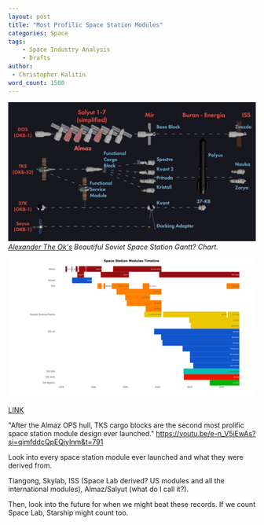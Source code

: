 ```yaml
---
layout: post
title: "Most Profilic Space Station Modules"
categories: Space
tags:
    - Space Industry Analysis
    - Drafts
author:
 - Christopher Kalitin
word_count: 1500
---
```

<head>
    <meta property="og:image" content="{{site.url}}/assets/images/most-profilic-modules/Alexander-The-Ok-July-11-2025-Soviet-Stations.jpg">
</head>

![I Love Alexander The Ok!!!](/assets/images/most-profilic-modules/Alexander-The-Ok-July-11-2025-Soviet-Stations.jpg)
<i>[Alexander The Ok's](https://youtu.be/e-n_V5iEwAs?si=8psyaMOoXeRRNlI4&t=765) Beautiful Soviet Space Station Gantt? Chart.</i>

![IMAGE SUPPOSED TO BE HERE](/assets/images/most-profilic-modules/station_modules_gantt_chart_4k.png)


[LINK](/assets/images/most-profilic-modules/station_modules_gantt_chart_1080p.html)

"After the Almaz OPS hull, TKS cargo blocks are the second most prolific space station module design ever launched."
https://youtu.be/e-n_V5iEwAs?si=qimfddcQpEQjyInm&t=791

Look into every space station module ever launched and what they were derived from.

Tiangong, Skylab, ISS (Space Lab derived? US modules and all the international modules), Almaz/Salyut (what do I call it?).

Then, look into the future for when we might beat these records. If we count Space Lab, Starship might count too.

